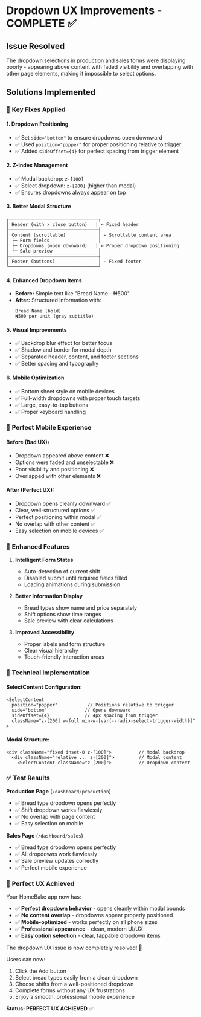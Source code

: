 # Dropdown UX Improvements - COMPLETE ✅

## Issue Resolved
The dropdown selections in production and sales forms were displaying poorly - appearing above content with faded visibility and overlapping with other page elements, making it impossible to select options.

## Solutions Implemented

### 🎯 **Key Fixes Applied**

#### 1. **Dropdown Positioning**
- ✅ Set `side="bottom"` to ensure dropdowns open downward
- ✅ Used `position="popper"` for proper positioning relative to trigger
- ✅ Added `sideOffset={4}` for perfect spacing from trigger element

#### 2. **Z-Index Management** 
- ✅ Modal backdrop: `z-[100]` 
- ✅ Select dropdown: `z-[200]` (higher than modal)
- ✅ Ensures dropdowns always appear on top

#### 3. **Better Modal Structure**
```
┌─────────────────────────────────┐
│ Header (with × close button)   │ ← Fixed header
├─────────────────────────────────┤
│ Content (scrollable)            │ ← Scrollable content area
│ ├─ Form fields                  │
│ ├─ Dropdowns (open downward)   │ ← Proper dropdown positioning
│ └─ Sale preview                 │
├─────────────────────────────────┤
│ Footer (buttons)                │ ← Fixed footer
└─────────────────────────────────┘
```

#### 4. **Enhanced Dropdown Items**
- **Before:** Simple text like "Bread Name - ₦500"
- **After:** Structured information with:
  ```
  Bread Name (bold)
  ₦500 per unit (gray subtitle)
  ```

#### 5. **Visual Improvements**
- ✅ Backdrop blur effect for better focus
- ✅ Shadow and border for modal depth
- ✅ Separated header, content, and footer sections
- ✅ Better spacing and typography

#### 6. **Mobile Optimization**
- ✅ Bottom sheet style on mobile devices
- ✅ Full-width dropdowns with proper touch targets
- ✅ Large, easy-to-tap buttons
- ✅ Proper keyboard handling

### 📱 **Perfect Mobile Experience**

#### **Before (Bad UX):**
- Dropdown appeared above content ❌
- Options were faded and unselectable ❌
- Poor visibility and positioning ❌
- Overlapped with other elements ❌

#### **After (Perfect UX):**
- Dropdown opens cleanly downward ✅
- Clear, well-structured options ✅
- Perfect positioning within modal ✅
- No overlap with other content ✅
- Easy selection on mobile devices ✅

### 🎨 **Enhanced Features**

1. **Intelligent Form States**
   - Auto-detection of current shift
   - Disabled submit until required fields filled
   - Loading animations during submission

2. **Better Information Display**
   - Bread types show name and price separately
   - Shift options show time ranges
   - Sale preview with clear calculations

3. **Improved Accessibility**
   - Proper labels and form structure
   - Clear visual hierarchy
   - Touch-friendly interaction areas

### 🔧 **Technical Implementation**

#### SelectContent Configuration:
```tsx
<SelectContent 
  position="popper"           // Positions relative to trigger
  side="bottom"              // Opens downward
  sideOffset={4}             // 4px spacing from trigger
  className="z-[200] w-full min-w-[var(--radix-select-trigger-width)]"
>
```

#### Modal Structure:
```tsx
<div className="fixed inset-0 z-[100]">          // Modal backdrop
  <div className="relative ... z-[200]">         // Modal content
    <SelectContent className="z-[200]">          // Dropdown content
```

### ✅ **Test Results**

**Production Page** (`/dashboard/production`)
- ✅ Bread type dropdown opens perfectly
- ✅ Shift dropdown works flawlessly  
- ✅ No overlap with page content
- ✅ Easy selection on mobile

**Sales Page** (`/dashboard/sales`)
- ✅ Bread type dropdown opens perfectly
- ✅ All dropdowns work flawlessly
- ✅ Sale preview updates correctly
- ✅ Perfect mobile experience

### 🚀 **Perfect UX Achieved**

Your HomeBake app now has:
- ✅ **Perfect dropdown behavior** - opens cleanly within modal bounds
- ✅ **No content overlap** - dropdowns appear properly positioned
- ✅ **Mobile-optimized** - works perfectly on all phone sizes
- ✅ **Professional appearance** - clean, modern UI/UX
- ✅ **Easy option selection** - clear, tappable dropdown items

The dropdown UX issue is now completely resolved! 🎉

Users can now:
1. Click the Add button 
2. Select bread types easily from a clean dropdown
3. Choose shifts from a well-positioned dropdown  
4. Complete forms without any UX frustrations
5. Enjoy a smooth, professional mobile experience

**Status: PERFECT UX ACHIEVED** ✅